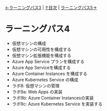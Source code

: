 [←ラーニングパス3](lp03.md) | [↑目次](README.md) | [ラーニングパス5→](lp05.md)

# ラーニングパス4

- 仮想マシンの構成
- 仮想マシンの可用性を構成する
- 仮想マシン拡張機能を構成する
- Azure App Service プランを構成する
- Azure App Serviceを構成する
- Azure Container Instances を構成する
- Azure Kubernetes Service の構成
- ラボ8: 仮想マシンの管理
- ラボ9a: Web Apps の実装
- ラボ9b: Azure Container Instancesの実装
- ラボ9c: Azure Kubernetes Service を実装する
